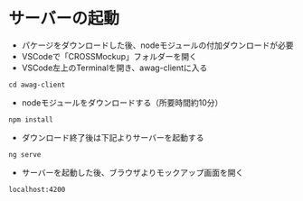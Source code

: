 # サーバーの起動

- パケージをダウンロードした後、nodeモジュールの付加ダウンロードが必要
- VSCodeで「CROSSMockup」フォルダーを開く
- VSCode左上のTerminalを開き、awag-clientに入る

```
cd awag-client
```

- nodeモジュールをダウンロードする（所要時間約10分）

```
npm install
```

- ダウンロード終了後は下記よりサーバーを起動する

```
ng serve
```

- サーバーを起動した後、ブラウザよりモックアップ画面を開く

```
localhost:4200
```
